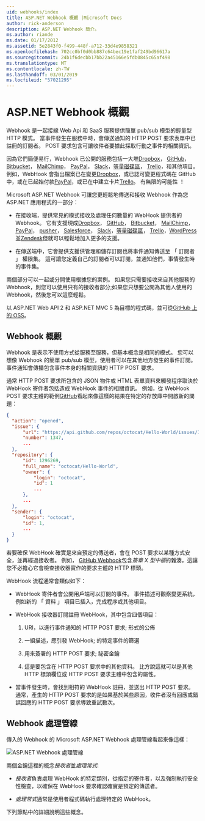 ```yaml
---
uid: webhooks/index
title: ASP.NET Webhook 概觀 |Microsoft Docs
author: rick-anderson
description: ASP.NET Webhook 簡介。
ms.author: riande
ms.date: 01/17/2012
ms.assetid: 5e2843f0-f499-448f-a712-33d4e9858321
ms.openlocfilehash: 702cc0bf0d0bb887c64bec19e1faf249bd96617a
ms.sourcegitcommit: 24b1f6decbb17bb22a45166e5fdb0845c65af498
ms.translationtype: MT
ms.contentlocale: zh-TW
ms.lasthandoff: 03/01/2019
ms.locfileid: "57021295"
---
```

# <a name="aspnet-webhooks-overview"></a>ASP.NET Webhook 概觀

Webhook 是一起接線 Web Api 和 SaaS 服務提供簡單 pub/sub 模型的輕量型 HTTP 模式。 當事件發生在服務中時，會傳送通知的 HTTP POST 要求表單中已註冊的訂閱者。 POST 要求包含可讓收件者要據此採取行動之事件的相關資訊。

因為它們簡便易行，Webhook 已公開的服務包括一大堆[Dropbox](http://dropbox.com/)， [GitHub](http://www.github.com/)， [Bitbucket](https://bitbucket.org/)， [MailChimp](http://www.mailchimp.com/)， [PayPal](http://www.paypal.com/)， [Slack](http://www.slack.com)，[等量磁碟區](http://www.stripe.com)， [Trello](http://www.trello.com/)，和其他項目。 例如，WebHook 會指出檔案已在變更[Dropbox](http://dropbox.com/)，或已認可變更程式碼在 GitHub 中，或在已起始付款[PayPal](http://www.paypal.com/)，或已在中建立卡片[Trello](http://www.trello.com/)。 有無限的可能性 ！

Microsoft ASP.NET Webhook 可讓您更輕鬆地傳送和接收 Webhook 作為您 ASP.NET 應用程式的一部分：

* 在接收端，提供常見的模式接收及處理任何數量的 WebHook 提供者的 Webhook。 它有支援現成[Dropbox](http://dropbox.com/)， [GitHub](http://www.github.com/)， [Bitbucket](https://bitbucket.org/)， [MailChimp](http://www.mailchimp.com/)， [PayPal](http://www.paypal.com/)， [pusher](http://www.pusher.com)， [Salesforce](http://www.salesforce.com)， [Slack](http://www.slack.com)，[等量磁碟區](http://www.stripe.com)， [Trello](http://www.trello.com/)，[WordPress](http://www.wordpress.com)並[Zendesk](https://www.zendesk.com/)但就可以輕鬆地加入更多的支援。

* 在傳送端中，它會提供支援供管理和儲存訂閱也將事件通知傳送至 「 訂閱者 」 權限集。 這可讓您定義自己的訂閱者可以訂閱，並通知他們，事情發生時的事件集。

兩個部分可以一起或分開使用根據您的案例。 如果您只需要接收來自其他服務的 Webhook，則您可以使用只有的接收者部分;如果您只想要公開為其他人使用的 Webhook，然後您可以這麼輕鬆。

以 ASP.NET Web API 2 和 ASP.NET MVC 5 為目標的程式碼，並可從[GitHub 上的 OSS](https://github.com/aspnet/WebHooks)。

## <a name="webhooks-overview"></a>Webhook 概觀

Webhook 是表示不使用方式從服務至服務，但基本概念是相同的模式。 您可以想像 Webhook 的簡單 pub/sub 模型，使用者可以在其他地方發生的事件訂閱。 事件通知會傳播包含事件本身的相關資訊的 HTTP POST 要求。

通常 HTTP POST 要求所包含的 JSON 物件或 HTML 表單資料來觸發程序取決於 WebHook 寄件者包括造成 WebHook 事件的相關資訊。 例如，從 WebHook POST 要求主體的範例[GitHub](http://www.github.com/)看起來像這樣的結果在特定的存放庫中開啟新的問題：

```json
{
  "action": "opened",
  "issue": {
      "url": "https://api.github.com/repos/octocat/Hello-World/issues/1347",
      "number": 1347,
      ...
  },
  "repository": {
      "id": 1296269,
      "full_name": "octocat/Hello-World",
      "owner": {
          "login": "octocat",
          "id": 1
          ...
      },
      ...
  },
  "sender": {
      "login": "octocat",
      "id": 1,
      ...
  }
}
```

若要確保 WebHook 確實是來自預定的傳送者，會在 POST 要求以某種方式安全，並再經過接收者。 例如， [GitHub Webhook](https://developer.github.com/webhooks/)包含*簽章 X 型中樞*的雜湊，這讓您不必擔心它會檢查接收器實作的要求主體的 HTTP 標頭。

WebHook 流程通常會類似如下：

* WebHook 寄件者會公開用戶端可以訂閱的事件。 事件描述可觀察變更系統，例如新的 「 資料 」 項目已插入，完成程序或其他項目。

* WebHook 接收器訂閱註冊 WebHook，其中包含四個項目：

     1. URI，以進行事件通知的 HTTP POST 要求; 形式的公佈

     2. 一組描述，應引發 WebHook; 的特定事件的篩選

     3. 用來簽署的 HTTP POST 要求; 祕密金鑰

     4. 這是要包含在 HTTP POST 要求中的其他資料。 比方說這就可以是其他 HTTP 標頭欄位或 HTTP POST 要求主體中包含的屬性。

* 當事件發生時，會找到相符的 WebHook 註冊，並送出 HTTP POST 要求。 通常，產生的 HTTP POST 要求的是如果基於某些原因，收件者沒有回應或錯誤回應的 HTTP POST 要求導致重試數次。

## <a name="webhooks-processing-pipeline"></a>Webhook 處理管線

傳入的 Webhook 的 Microsoft ASP.NET Webhook 處理管線看起來像這樣：

![ASP.NET Webhook 處理管線](_static/WebHookReceivers.png)

兩個金鑰這裡的概念*接收者*並*處理常式*:

* *接收者*負責處理 WebHook 的特定類別，從指定的寄件者，以及強制執行安全性檢查，以確保在 WebHook 要求確認確實是預定的傳送者。

* *處理常式*通常是使用者程式碼執行處理特定的 WebHook。

下列節點中的詳細說明這些概念。
